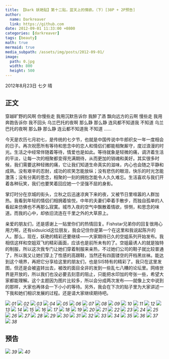 ```yaml
---
title: 【Dark 妖艳贴】第十二贴，蓝天上的情欲。（下）[38P + 2P预告]
author:
  name: Darkreaver
  link: https://github.com
date: 2012-09-01 11:33:00 +0800
categories: [darkreaver]
tags: [beauty]
math: true
mermaid: true
media_subpath: /assets/img/posts/2012-09-01/
image:
  path: 0.jpg
  width: 800
  height: 500
---
```


2012年8月23日  七夕  晴

## 正文

穿越旷野的风啊
你慢些走
我用沉默告诉你
我醉了酒
飘向远方的云啊
慢些走
我用奔跑告诉你
我不回头
乌兰巴托的夜啊
那么静 那么静
连风都不知道我 不知道
乌兰巴托的夜啊
那么静 那么静
连云都不知道我 不知道
……

今天是农历七月初七，是传统的七夕节，也就是中国传说中牛郎织女一年一度相会的日子。再次祝愿所有等待和思念中的恋人和情侣们都能相聚厮守，度过浪漫的时光。生活之中经常伴随着等待，情爱也是如此。等待就象是轻微的痛，调济着生活的平淡，让每一次的相聚都变得充满期待，从而更加的销魂和美好。其实很多时候，我们需要这种轻微的痛，它让我们知道生命真实的滋味，内心也会随之平静和成熟。没有艰辛的忍耐，成功的欢笑怎能放纵；没有悲伤的眼泪，快乐的时光怎能激荡；没有分离的思念，相聚的一刻的拥抱怎能令人久久难忘。生活喜欢与我们开着各种玩笑，我们也要笑着回应她一个坚强不屈的身影。

掌灯时分在京城的街头，立秋之后迅速凉爽下来的夜，又被节日里喧嚣的人群加热。我看到年轻的情侣们相拥着愉悦，中年的夫妻们牵着手散步，而独自孤单的人看起来仿佛也不再那么寂寞。城市入夜的空气中飘散着情欲，悱恻，和思念的味道。而我的心中，却依旧流连在千里之外的大草原上。

亲爱的朋友们，还是感谢上一贴里你们的热情回复。Fishstar兄弟你的回复很用心用力啊，还有sidsuicid这位朋友，我会记住你是第一个在这里和我说起陈升的人。那么，现在，妖艳的精彩还要继续——大家期待已久的空姐系列开始发布。我相信这样和空姐双飞的精彩画面，应该也是前所未有的了。空姐最诱人的就是独特的制服，所以这次我专门让她们穿着制服来亲热，不过她们公司的鞋子就比较普通了，所以我又让她们穿上了性感的高跟鞋，当然还有四面镂空的开档黑丝袜。能达到这个境界，再把它分享给这里的朋友们，也是SIS特有的精彩了。我只在这里发图，但还是会被盗转出去，被改的面目全非的发到一些乱七八糟的论坛里。网络世界是开放的，所以我们也没必要去刻意的阻止，只能把水印加的夸张一些，希望大家都能理解。这个主题因为图片比较多，所以会分成两次发布——就像上文中说到的那样，大家也再体会一下小小的等待。另外，我会在下次的贴子里为大家讲述一下我和她们相识发展的过程。还是请大家继续期待吧。

![](1.jpg)
_01_
![](2.jpg)
_02_
![](3.jpg)
_03_
![](4.jpg)
_04_
![](5.jpg)
_05_
![](6.jpg)
_06_
![](7.jpg)
_07_
![](8.jpg)
_08_
![](9.jpg)
_09_
![](10.jpg)
_10_
![](11.jpg)
_11_
![](12.jpg)
_12_
![](13.jpg)
_13_
![](14.jpg)
_14_
![](15.jpg)
_15_
![](16.jpg)
_16_
![](17.jpg)
_17_
![](18.jpg)
_18_
![](19.jpg)
_19_
![](20.jpg)
_20_
![](21.jpg)
_21_
![](22.jpg)
_22_
![](23.jpg)
_23_
![](24.jpg)
_24_
![](25.jpg)
_25_
![](26.jpg)
_26_
![](27.jpg)
_27_
![](28.jpg)
_28_
![](29.jpg)
_29_
![](30.jpg)
_30_
![](31.jpg)
_31_
![](32.jpg)
_32_
![](33.jpg)
_33_
![](34.jpg)
_34_
![](35.jpg)
_35_
![](36.jpg)
_36_
![](37.jpg)
_37_
![](38.jpg)
_38_

## 预告

![](39.jpg)
_39_
![](40.jpg)
_40_